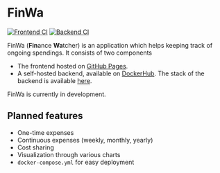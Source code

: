 # FinWa

[![Frontend CI](https://github.com/DerYeger/finwa/actions/workflows/frontend_ci.yml/badge.svg?branch=develop&event=push)](https://github.com/DerYeger/finwa/actions/workflows/frontend_ci.yml)
[![Backend CI](https://github.com/DerYeger/finwa/actions/workflows/backend_ci.yml/badge.svg?branch=develop&event=push)](https://github.com/DerYeger/finwa/actions/workflows/backend_ci.yml)

FinWa (**Fin**ance **Wa**tcher) is an application which helps keeping track of ongoing spendings.
It consists of two components
- The frontend hosted on [GitHub Pages](https://finwa.yeger.eu).
- A self-hosted backend, available on [DockerHub](https://hub.docker.com/repository/docker/deryeger/finwa-backend).
The stack of the backend is available [here](https://github.com/DerYeger/finwa-stack).

FinWa is currently in development.

## Planned features

- One-time expenses
- Continuous expenses (weekly, monthly, yearly)
- Cost sharing
- Visualization through various charts
- `docker-compose.yml` for easy deployment
